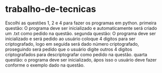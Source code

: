 # trabalho-de-tecnicas
Escolhi as questões 1, 2 e 4 para fazer os programas em python.
primeira questão:
O programa deve ser inicializado e automaticamente será criado um .txt como pedido na questão.
segunda questão:
O programa deve ser inicializado e será pedido ao usuário coloque 4 digitos para ser criptografado, logo em seguida será dado número criptografado, proseguindo será pedido que o usuário digite outros 4 digitos criptografados para descriptografar como pedido na questão.
quarta questão:
o programa deve ser inicializado, ápos isso o usuário deve fazer conforme o exemplo dado na questão.
